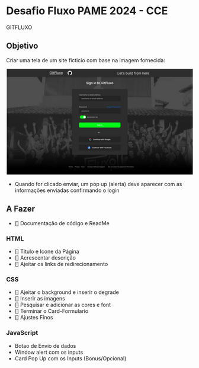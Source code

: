 # Desafio Fluxo PAME 2024 - CCE
GITFLUXO

## Objetivo

Criar uma tela de um site ficticio com base na imagem fornecida:

![Alt text](components/image.png)

- Quando for clicado enviar, um pop up (alerta) deve aparecer com as informações enviadas
confirmando o login

## A Fazer
- [] Documentação de código e ReadMe


### HTML
- [] Titulo e Icone da Página
- [] Acrescentar descrição
- [] Ajeitar os links de redirecionamento

### CSS
- [] Ajeitar o background e inserir o degrade 
- [] Inserir as imagens 
- [] Pesquisar e adicionar as cores e font 
- [] Terminar o Card-Formulario 
- [] Ajustes Finos

### JavaScript
- Botao de Envio de dados
- Window alert com os inputs
- Card Pop Up com os Inputs (Bonus/Opcional)